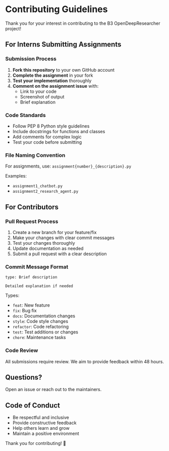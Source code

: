 # Contributing Guidelines

Thank you for your interest in contributing to the B3 OpenDeepResearcher project!

## For Interns Submitting Assignments

### Submission Process

1. **Fork this repository** to your own GitHub account
2. **Complete the assignment** in your fork
3. **Test your implementation** thoroughly
4. **Comment on the assignment issue** with:
   - Link to your code
   - Screenshot of output
   - Brief explanation

### Code Standards

- Follow PEP 8 Python style guidelines
- Include docstrings for functions and classes
- Add comments for complex logic
- Test your code before submitting

### File Naming Convention

For assignments, use: `assignment{number}_{description}.py`

Examples:
- `assignment1_chatbot.py`
- `assignment2_research_agent.py`

## For Contributors

### Pull Request Process

1. Create a new branch for your feature/fix
2. Make your changes with clear commit messages
3. Test your changes thoroughly
4. Update documentation as needed
5. Submit a pull request with a clear description

### Commit Message Format

```
type: Brief description

Detailed explanation if needed
```

Types:
- `feat`: New feature
- `fix`: Bug fix
- `docs`: Documentation changes
- `style`: Code style changes
- `refactor`: Code refactoring
- `test`: Test additions or changes
- `chore`: Maintenance tasks

### Code Review

All submissions require review. We aim to provide feedback within 48 hours.

## Questions?

Open an issue or reach out to the maintainers.

## Code of Conduct

- Be respectful and inclusive
- Provide constructive feedback
- Help others learn and grow
- Maintain a positive environment

Thank you for contributing! 🎉
